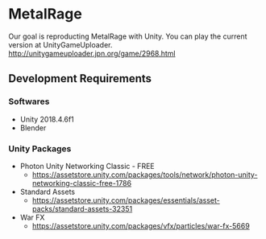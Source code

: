 # MetalRage

Our goal is reproducting MetalRage with Unity.
You can play the current version at UnityGameUploader.
http://unitygameuploader.jpn.org/game/2968.html    


## Development Requirements
### Softwares
- Unity 2018.4.6f1
- Blender

### Unity Packages
- Photon Unity Networking Classic - FREE
  - https://assetstore.unity.com/packages/tools/network/photon-unity-networking-classic-free-1786
- Standard Assets
  - https://assetstore.unity.com/packages/essentials/asset-packs/standard-assets-32351
- War FX
  - https://assetstore.unity.com/packages/vfx/particles/war-fx-5669